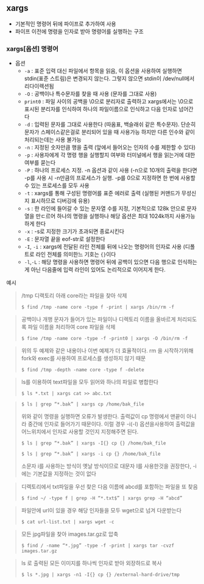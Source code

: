 ## xargs

- 기본적인 명령어 뒤에 파이프로 추가하여 사용
- 파이프 이전에 명령을 인자로 받아 명령어를 실행하는 구조



### xargs[옵션] 명령어

- 옵션
  - `-a` : 표준 입력 대신 파일에서 항목을 읽음, 이 옵션을 사용하여 실행하면 stdin(표준 스트림)은 변경되지 않는다. 그렇지 않으면 stdin이 /dev/null에서 리다이렉션됨
  - `-O` : 공백이나 특수문자를 찾을 때 사용 (문자를 그대로 사용)
  - `print0` : 파일 사이의 공백을 \0으로 분리자로 출력하고 xargs에서는 \0으로 표시된 분리자를 인식하여 하나의 파일이름으로 인식하고 다음 인자로 넘어간다
  - `-d` : 입력된 문자를 그대로 사용한다 (따옴표, 백슬래쉬 같은 특수문자). 단순히 문자가 스페이스같은걸로 분리되어 있을 때 사용가능 하지만 다른 인수와 같이 처리되는데는 사용 불가능
  - `-n` : 지정된 숫자만큼 행을 출력 (앞에서 들어오는 인자의 수를 제한할 수 있다)
  - `-p` : 사용자에게 각 명령 행을 실행할지 여부와 터미널에서 행을 읽는거에 대한 여부를 묻는다
  - `-P` : 하나의 프로세스 지정. -n 옵션과 같이 사용 (-n으로 10개의 출력을 한다면 -p를 사용 시 -n만큼의 프로세스가 실행. -p를  0으로 지정하면 한 번에 사용할 수 있는 프로세스를 모두 사용
  - `-t` : xargs를 통해 구성된 명령어를 표준 에러로 출력 (실행된 커맨드가 무성신지 표시하므로 디버깅에 유용)
  - `-s` : 한 라인에 들어갈 수 있는 문자열 수를 지정, 기본적으로 128k 안으로 문자열을 만ㄷ르어 하나의 명령을 실행하나 해당 옵션은 최대 1024k까지 사용가능하게 한다
  - `-x` : -s로 지정한 크기가 초과되면 종료시킨다
  - `-E` : 문자열 끝을 eof-str로 설정한다
  - `-I`, `-i` : xargs에 전달된 라인 전체를 뒤에 나오는 명령어의 인자로 사용 (디폴트로 라인 전체를 의미한느 기호는 `{}`이다
  - `-l`,`-L` : 해당 명령을 사용하면 명령어 뒤에 공백이 있으면 다음 행으로 인식하는게 아닌 다음줄에 입력 라인이 있어도 논리적으로 이어지게 한다.

예시

> /tmp 디랙토리 아래 core라는 파일을 찾아 삭제
>
> ```shell
> $ find /tmp -name core -type f -print | xargs /bin/rm -f
> ```

> 공백이나 개행 문자가 들어가 있는 파일이나 디렉토리 이름을 올바르게 처리되도록 파일 이름을 처리하여 core 파일을 삭제
>
> ```shell
> $ fine /tmp -name core -type -f -print0 | xargs -O /bin/rm -f
> ```

> 위의 두 예제와 같은 내용이나 이번 예제가 더 효율적이다. rm 을 시작하기위해 fork와 exec를 사용하여 프로세스를 생성하지 않기 때문
>
> ```shell
> $ find /tmp -depth -name core -type f -delete
> ```

> ls를 이용하여 text파일을 모두 읽어와 하나의 파일로 병합한다
>
> ```shell
> $ ls *.txt | xargs cat >> abc.txt
> ```

> ```shell
> $ ls | grep “*.bak” | xargs cp /home/bak_file
> ```
>
> 위와 같이 명령을 실행하면 오류가 발생한다. 출력값이 cp 명령에서 맨끝이 아니라 중간에 인자로 들어가기 때문이다. 이럴 경우 -i(-I) 옵션을사용하여 출력값을 어느위치에서 인자로 사용할 것인지 지정해주면 된다.
>
> ```shell
> $ ls | grep “*.bak” | xargs -I{} cp {} /home/bak_file
> ```
>
> ```shell
> $ ls | grep “*.bak” | xargs -i cp {} /home/bak_file
> ```
>
> 소문자 i를 사용하는 방식이 옛날 방식이므로 대문자 I를 사용한것을 권장한다, -i에는 기본값을 지정하는 것이 없다

> 디렉토리에서 txt파일을 우선 찾은 다음 이름에 abcd를 포함하는 파일을 또 찾음
>
> ```shell
> $ find ~/ -type f | grep -H “*.txt$” | xargs grep -H “abcd”
> ```

> 파일안에 url이 있을 경우 해당 인자들을 모두 wget으로 넘겨 다운받는다
>
> ```shell
> $ cat url-list.txt | xargs wget -c
> ```

> 모든 jpg파일을 찾아 images.tar.gz로 압축
>
> ```shell
> $ find / -name “*.jpg” -type -f -print | xargs tar -cvzf images.tar.gz
> ```

> ls 로 출력된 모든 이미지를 하나씩 인자로 받아 외장하드로 복사
>
> ```shell
> $ ls *.jpg | xargs -n1 -I{} cp {} /external-hard-drive/tmp
> ```













